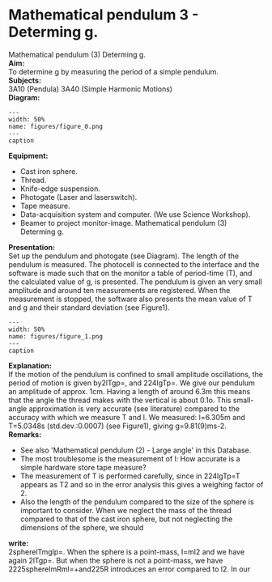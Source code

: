 # Mathematical pendulum  3  - Determing g. 
 Mathematical pendulum (3) Determing g.    
<b> Aim: </b>  
 To determine g by measuring the period of a simple pendulum.    
<b> Subjects: </b>  
 3A10 (Pendula) 3A40 (Simple Harmonic Motions)   
<b> Diagram: </b>  
   
```{figure} figures/figure_0.png  
---  
width: 50%  
name: figures/figure_0.png  
---  
caption  
``` 
      
<b> Equipment: </b>  
 
 *  Cast iron sphere. 
 *  Thread. 
 *  Knife-edge suspension. 
 *  Photogate (Laser and laserswitch). 
 *  Tape measure. 
 *  Data-acquisition system and computer. (We use Science Workshop). 
 *  Beamer to project monitor-image. Mathematical pendulum (3) Determing g.
    
<b> Presentation: </b>  
 Set up the pendulum and photogate (see Diagram). The length of the pendulum is measured. The photocell is connected to the interface and the software is made such that on the monitor a table of period-time (T), and the calculated value of g, is presented. The pendulum is given an very small amplitude and around ten measurements are registered. When the measurement is stopped, the software also presents the mean value of T and g and their standard deviation (see Figure1).     
```{figure} figures/figure_1.png  
---  
width: 50%  
name: figures/figure_1.png  
---  
caption  
``` 
   
<b> Explanation: </b>  
 If the motion of the pendulum is confined to small amplitude oscillations, the period of motion is given by2lTgp=, and 224lgTp=. We give our pendulum an amplitude of approx. 1cm. Having a length of around 6.3m this means that the angle the thread makes with the vertical is about 0.1o. This small-angle approximation is very accurate (see literature) compared to the accuracy with which we measure T and l. We measured: l=6.305m and T=5.0348s (std.dev.:0.0007) (see Figure1), giving g=9.81(9)ms-2.    
<b> Remarks: </b>  
 
 *  See also 'Mathematical pendulum (2) - Large angle' in this Database. 
 *  The most troublesome is the measurement of l: How accurate is a simple hardware store tape measure? 
 *  The measurement of T is performed carefully, since in 224lgTp=T appears as T2 and so in the error analysis this gives a weighing factor of 2. 
 *  Also the length of the pendulum compared to the size of the sphere is important to consider. When we neglect the mass of the thread compared to that of the cast iron sphere, but not neglecting the dimensions of the sphere, we should
   
<b> write: </b>  
 2spherelTmglp=. When the sphere is a point-mass, I=ml2 and we have again 2lTgp=. But when the sphere is not a point-mass, we have 2225sphereImRml=+and225R introduces an error compared to l2. In our 
